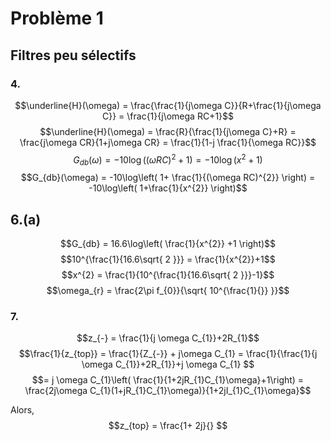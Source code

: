 # Problème 1
## Filtres peu sélectifs
### 4.
$$\underline{H}(\omega) = \frac{\frac{1}{j\omega C}}{R+\frac{1}{j\omega C}} = \frac{1}{j\omega RC+1}$$
$$\underline{H}(\omega) = \frac{R}{\frac{1}{j\omega C}+R} = \frac{j\omega CR}{1+j\omega CR} = \frac{1}{1-j \frac{1}{\omega RC}}$$
$$G_{db}(\omega) = -10\log((\omega RC )^{2}+ 1) = -10\log(x^{2}+1)$$
$$G_{db}(\omega) = -10\log\left( 1+ \frac{1}{(\omega RC)^{2}} \right) = -10\log\left( 1+\frac{1}{x^{2}} \right)$$

## 6.(a)
$$G_{db} = 16.6\log\left( \frac{1}{x^{2}} +1 \right)$$
$$10^{\frac{1}{16.6\sqrt{ 2 }}} = \frac{1}{x^{2}}+1$$
$$x^{2} = \frac{1}{10^{\frac{1}{16.6\sqrt{ 2 }}}-1}$$
$$\omega_{r} = \frac{2\pi f_{0}}{\sqrt{ 10^{\frac{1}{}} }}$$

### 7. 
$$z_{-} = \frac{1}{j \omega C_{1}}+2R_{1}$$
$$\frac{1}{z_{top}} = \frac{1}{Z_{-}} + j\omega C_{1} = \frac{1}{\frac{1}{j \omega C_{1}}+2R_{1}}+j  \omega C_{1} $$
$$= j \omega C_{1}\left( \frac{1}{1+2jR_{1}C_{1}\omega}+1\right) = \frac{2j\omega C_{1}(1+jR_{1}C_{1}\omega)}{1+2jI_{1}C_{1}\omega}$$


Alors, 
$$z_{top} = \frac{1+ 2j}{} $$